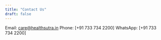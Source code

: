 ```yaml
---
title: "Contact Us"
draft: false
---
```

Email: [care@healthsutra.in](mailto:care@healthsutra.in)
Phone: [+91 733 734 2200]
WhatsApp: [+91 733 734 2200]